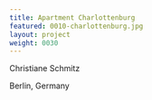 ```yaml
---
title: Apartment Charlottenburg
featured: 0010-charlottenburg.jpg
layout: project
weight: 0030
---
```


Christiane Schmitz

Berlin, Germany
